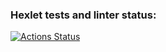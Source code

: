 ### Hexlet tests and linter status:
[![Actions Status](https://github.com/Ky3mu40FF/python-project-51/workflows/hexlet-check/badge.svg)](https://github.com/Ky3mu40FF/python-project-51/actions)